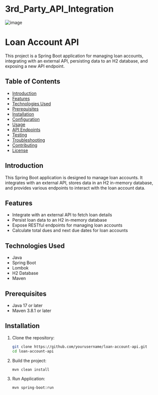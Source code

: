 # 3rd_Party_API_Integration

![image](https://github.com/user-attachments/assets/2721ed8a-f6d0-4963-a65a-52e989b3397d)


# Loan Account API

This project is a Spring Boot application for managing loan accounts, integrating with an external API, persisting data to an H2 database, and exposing a new API endpoint.

## Table of Contents
- [Introduction](#introduction)
- [Features](#features)
- [Technologies Used](#technologies-used)
- [Prerequisites](#prerequisites)
- [Installation](#installation)
- [Configuration](#configuration)
- [Usage](#usage)
- [API Endpoints](#api-endpoints)
- [Testing](#testing)
- [Troubleshooting](#troubleshooting)
- [Contributing](#contributing)
- [License](#license)

## Introduction

This Spring Boot application is designed to manage loan accounts. It integrates with an external API, stores data in an H2 in-memory database, and provides various endpoints to interact with the loan account data.

## Features

- Integrate with an external API to fetch loan details
- Persist loan data to an H2 in-memory database
- Expose RESTful endpoints for managing loan accounts
- Calculate total dues and next due dates for loan accounts

## Technologies Used

- Java
- Spring Boot
- Lombok
- H2 Database
- Maven

## Prerequisites

- Java 17 or later
- Maven 3.8.1 or later

## Installation

1. Clone the repository:
   ```bash
   git clone https://github.com/yourusername/loan-account-api.git
   cd loan-account-api

2. Build the project:
   ```bash
   mvn clean install

3. Run Application:
   ```bash
   mvn spring-boot:run


